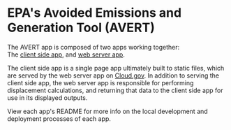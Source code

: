 # EPA's Avoided Emissions and Generation Tool (AVERT)

The AVERT app is composed of two apps working together:    
The [client side app](/epa-avert-webapp), and [web server app](/epa-avert-webservice).

The client side app is a single page app ultimately built to static files, which are served by the web server app on [Cloud.gov](https://cloud.gov/). In addition to serving the client side app, the web server app is responsible for performing displacement calculations, and returning that data to the client side app for use in its displayed outputs.

View each app's README for more info on the local development and deployment processes of each app.
